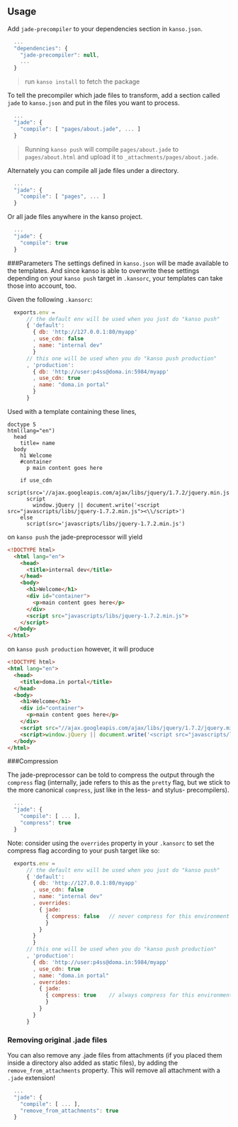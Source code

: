 ## Usage

Add `jade-precompiler` to your dependencies section in `kanso.json`.

```javascript
  ...
  "dependencies": {
    "jade-precompiler": null,
    ...
  }
```

> run `kanso install` to fetch the package


To tell the precompiler which jade files to transform, add a section called 
`jade` to `kanso.json` and put in the files you want to process.

```javascript
  ...
  "jade": {
    "compile": [ "pages/about.jade", ... ]
  }
```

> Running `kanso push` will compile `pages/about.jade` to
`pages/about.html` and upload it to `_attachments/pages/about.jade`.

Alternately you can compile all jade files under a directory.

```javascript
  ...
  "jade": {
    "compile": [ "pages", ... ]
  }
```

Or all jade files anywhere in the kanso project.

```javascript
  ...
  "jade": {
    "compile": true
  }
```


###Parameters
The settings defined in `kanso.json` will be made available to the templates.
And since kanso is able to overwrite these settings depending on your 
`kanso push` target in `.kansorc`, your templates can take those into account, 
too.

Given the following `.kansorc`:

```javascript
  exports.env = 
      // the default env will be used when you just do "kanso push"
      { 'default': 
        { db: 'http://127.0.0.1:80/myapp' 
        , use_cdn: false
        , name: "internal dev"
        }
      // this one will be used when you do "kanso push production"
      , 'production': 
        { db: 'http://user:p4ss@doma.in:5984/myapp'
        , use_cdn: true
        , name: "doma.in portal"
        }
      }

```

Used with a template containing these lines,

```jade
doctype 5
html(lang="en")
  head
    title= name
  body
    h1 Welcome
    #container
      p main content goes here

    if use_cdn
      script(src='//ajax.googleapis.com/ajax/libs/jquery/1.7.2/jquery.min.js')
      script
        window.jQuery || document.write('<script src="javascripts/libs/jquery-1.7.2.min.js"><\\/script>')
    else
      script(src='javascripts/libs/jquery-1.7.2.min.js')
```

on `kanso push` the jade-preprocessor will yield

```html
<!DOCTYPE html>
  <html lang="en">
    <head>
      <title>internal dev</title>
    </head>
    <body>
      <h1>Welcome</h1>
      <div id="container">
        <p>main content goes here</p>
      </div>
      <script src="javascripts/libs/jquery-1.7.2.min.js">
    </script>
  </body>
</html>
```

on `kanso push production` however, it will produce

```html
<!DOCTYPE html>
<html lang="en">
  <head>
    <title>doma.in portal</title>
  </head>
  <body>
    <h1>Welcome</h1>
    <div id="container">
      <p>main content goes here</p>
    </div>
    <script src="//ajax.googleapis.com/ajax/libs/jquery/1.7.2/jquery.min.js"></script>
    <script>window.jQuery || document.write('<script src="javascripts/libs/jquery-1.7.2.min.js"><\\/script>')</script>
  </body>
</html>
```

###Compression

The jade-preprocessor can be told to compress the output through the 
`compress` flag (internally, jade refers to this as the `pretty` flag, but we 
stick to the more canonical `compress`, just like in the less- and stylus-
precompilers).

```javascript
  ...
  "jade": {
    "compile": [ ... ],
    "compress": true
  }
```

Note: consider using the `overrides` property in your `.kansorc` to set the 
compress flag according to your push target like so:

```javascript
  exports.env = 
      // the default env will be used when you just do "kanso push"
      { 'default': 
        { db: 'http://127.0.0.1:80/myapp' 
        , use_cdn: false
        , name: "internal dev"
        , overrides: 
          { jade:
            { compress: false   // never compress for this environment
            }
          }
        }
        }
      // this one will be used when you do "kanso push production"
      , 'production': 
        { db: 'http://user:p4ss@doma.in:5984/myapp'
        , use_cdn: true
        , name: "doma.in portal"
        , overrides: 
          { jade:
            { compress: true    // always compress for this environment
            }
          }
        }
      }

```

### Removing original .jade files

You can also remove any .jade files from attachments (if you placed them 
inside a directory also added as static files), by adding the 
`remove_from_attachments` property. This will remove all attachment with a 
`.jade` extension!

```javascript
  ...
  "jade": {
    "compile": [ ... ],
    "remove_from_attachments": true
  }
```
